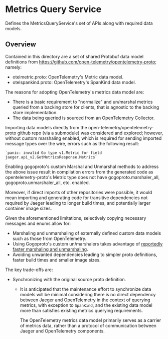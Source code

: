 # Metrics Query Service

Defines the MetricsQueryService's set of APIs along with required data models.

## Overview

Contained in this directory are a set of shared Protobuf data model definitions from
https://github.com/open-telemetry/opentelemetry-proto; namely:

- otelmetric.proto: OpenTelemetry's Metric data model.
- otelspankind.proto: OpenTelemetry's SpanKind data model.

The reasons for adopting OpenTelemetry's metrics data model are:

- There is a basic requirement to "normalize" and un/marshal metrics queried from a backing store
  for clients, that is agnostic to the backing store implementation.
- The data being queried is sourced from an OpenTelemetry Collector.

Importing data models directly from the open-telemetry/opentelemetry-proto github repo (via a submodule)
was considered and explored; however, without custom marshaling enabled, which is required for sending
imported message types over the wire, errors such as the following result:

    `panic: invalid Go type v1.Metric for field jaeger.api_v2.GetMetricsResponse.Metrics`

Enabling gogoproto's custom Marshal and Unmarshal methods to address the above issue result
in compilation errors from the generated code as opentelemetry-proto's Metric type does not have
gogoproto.marshaler_all, gogoproto.unmarshaler_all, etc. enabled.

Moreover, if direct imports of other repositories were possible, it would mean importing and generating code for
transitive dependencies not required by Jaeger leading to longer build times, and potentially larger container
image sizes.

Given the aforementioned limitations, selectively copying necessary messages and enums allow for:

- Marshaling and unmarshaling of externally defined custom data models such as those from OpenTelemetry.
- Using Gogoproto's custom un/marshalers takes advantage of [reportedly faster marshaling and
  unmarshaling](https://github.com/cockroachdb/gogoproto/blob/master/extensions.md).
- Avoiding unwanted dependencies leading to simpler proto definitions,
  faster build times and smaller image sizes.

The key trade-offs are:

- Synchronizing with the original source proto definition.
  - It is anticipated that the maintenance effort to synchronize data models will be minimal considering
    there is no direct dependency between Jaeger and OpenTelemetry in the context of querying metrics,
    with exception to `SpanKind`, and the existing data model more than satisfies existing metrics querying requirements.

    The OpenTelemetry metrics data model primarily serves as a carrier of metrics data, rather than a protocol
    of communication between Jaeger and OpenTelemetry components.
